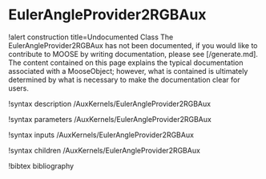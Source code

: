<!-- MOOSE Documentation Stub: Remove this when content is added. -->

# EulerAngleProvider2RGBAux

!alert construction title=Undocumented Class
The EulerAngleProvider2RGBAux has not been documented, if you would like to contribute to MOOSE by
writing documentation, please see [/generate.md]. The content contained on this page explains
the typical documentation associated with a MooseObject; however, what is contained is ultimately
determined by what is necessary to make the documentation clear for users.

!syntax description /AuxKernels/EulerAngleProvider2RGBAux

!syntax parameters /AuxKernels/EulerAngleProvider2RGBAux

!syntax inputs /AuxKernels/EulerAngleProvider2RGBAux

!syntax children /AuxKernels/EulerAngleProvider2RGBAux

!bibtex bibliography
